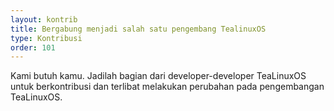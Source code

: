 ```yaml
---
layout: kontrib
title: Bergabung menjadi salah satu pengembang TealinuxOS 
type: Kontribusi
order: 101
---
```


Kami butuh kamu. Jadilah bagian dari developer-developer TeaLinuxOS untuk berkontribusi dan terlibat melakukan perubahan pada pengembangan TeaLinuxOS.
